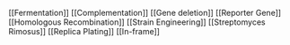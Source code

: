 [[Fermentation]]
[[Complementation]]
[[Gene deletion]]
[[Reporter Gene]]
[[Homologous Recombination]]
[[Strain Engineering]]
[[Streptomyces Rimosus]]
[[Replica Plating]]
[[In-frame]]
